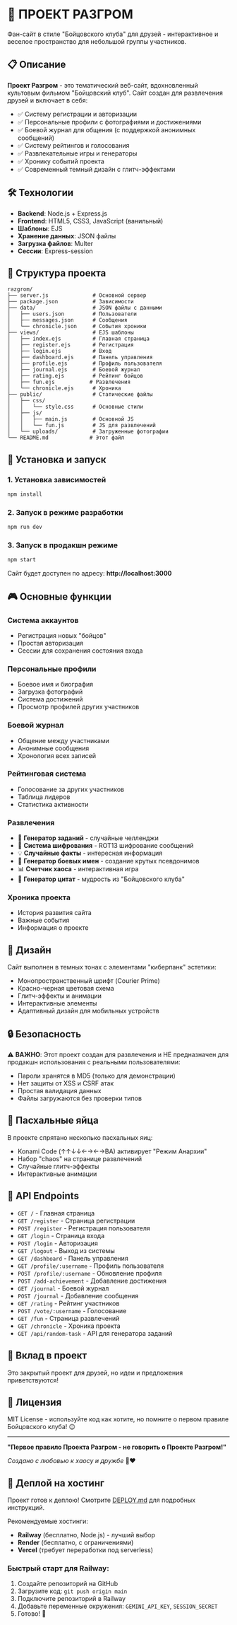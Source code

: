 # 🥊 ПРОЕКТ РАЗГРОМ

Фан-сайт в стиле "Бойцовского клуба" для друзей - интерактивное и веселое пространство для небольшой группы участников.

## 📋 Описание

**Проект Разгром** - это тематический веб-сайт, вдохновленный культовым фильмом "Бойцовский клуб". Сайт создан для развлечения друзей и включает в себя:

- ✅ Систему регистрации и авторизации
- ✅ Персональные профили с фотографиями и достижениями
- ✅ Боевой журнал для общения (с поддержкой анонимных сообщений)
- ✅ Систему рейтингов и голосования
- ✅ Развлекательные игры и генераторы
- ✅ Хронику событий проекта
- ✅ Современный темный дизайн с глитч-эффектами

## 🛠️ Технологии

- **Backend**: Node.js + Express.js
- **Frontend**: HTML5, CSS3, JavaScript (ванильный)
- **Шаблоны**: EJS
- **Хранение данных**: JSON файлы
- **Загрузка файлов**: Multer
- **Сессии**: Express-session

## 📁 Структура проекта

```
razgrom/
├── server.js              # Основной сервер
├── package.json           # Зависимости
├── data/                  # JSON файлы с данными
│   ├── users.json         # Пользователи
│   ├── messages.json      # Сообщения
│   └── chronicle.json     # События хроники
├── views/                 # EJS шаблоны
│   ├── index.ejs          # Главная страница
│   ├── register.ejs       # Регистрация
│   ├── login.ejs          # Вход
│   ├── dashboard.ejs      # Панель управления
│   ├── profile.ejs        # Профиль пользователя
│   ├── journal.ejs        # Боевой журнал
│   ├── rating.ejs         # Рейтинг бойцов
│   ├── fun.ejs           # Развлечения
│   └── chronicle.ejs      # Хроника
├── public/                # Статические файлы
│   ├── css/
│   │   └── style.css      # Основные стили
│   ├── js/
│   │   ├── main.js        # Основной JS
│   │   └── fun.js         # JS для развлечений
│   └── uploads/           # Загруженные фотографии
└── README.md             # Этот файл
```

## 🚀 Установка и запуск

### 1. Установка зависимостей

```bash
npm install
```

### 2. Запуск в режиме разработки

```bash
npm run dev
```

### 3. Запуск в продакшн режиме

```bash
npm start
```

Сайт будет доступен по адресу: **http://localhost:3000**

## 🎮 Основные функции

### Система аккаунтов
- Регистрация новых "бойцов"
- Простая авторизация
- Сессии для сохранения состояния входа

### Персональные профили
- Боевое имя и биография
- Загрузка фотографий
- Система достижений
- Просмотр профилей других участников

### Боевой журнал
- Общение между участниками
- Анонимные сообщения
- Хронология всех записей

### Рейтинговая система
- Голосование за других участников
- Таблица лидеров
- Статистика активности

### Развлечения
- 🎲 **Генератор заданий** - случайные челленджи
- 🔐 **Система шифрования** - ROT13 шифрование сообщений
- 💡 **Случайные факты** - интересная информация
- 👤 **Генератор боевых имен** - создание крутых псевдонимов
- 📊 **Счетчик хаоса** - интерактивная игра
- 💬 **Генератор цитат** - мудрость из "Бойцовского клуба"

### Хроника проекта
- История развития сайта
- Важные события
- Информация о проекте

## 🎨 Дизайн

Сайт выполнен в темных тонах с элементами "киберпанк" эстетики:
- Монопространственный шрифт (Courier Prime)
- Красно-черная цветовая схема
- Глитч-эффекты и анимации
- Интерактивные элементы
- Адаптивный дизайн для мобильных устройств

## 🔒 Безопасность

⚠️ **ВАЖНО**: Этот проект создан для развлечения и НЕ предназначен для продакшн использования с реальными пользователями:

- Пароли хранятся в MD5 (только для демонстрации)
- Нет защиты от XSS и CSRF атак
- Простая валидация данных
- Файлы загружаются без проверки типов

## 🎪 Пасхальные яйца

В проекте спрятано несколько пасхальных яиц:
- Konami Code (↑↑↓↓←→←→BA) активирует "Режим Анархии"
- Набор "chaos" на странице развлечений
- Случайные глитч-эффекты
- Интерактивные анимации

## 📝 API Endpoints

- `GET /` - Главная страница
- `GET /register` - Страница регистрации
- `POST /register` - Регистрация пользователя
- `GET /login` - Страница входа
- `POST /login` - Авторизация
- `GET /logout` - Выход из системы
- `GET /dashboard` - Панель управления
- `GET /profile/:username` - Профиль пользователя
- `POST /profile/:username` - Обновление профиля
- `POST /add-achievement` - Добавление достижения
- `GET /journal` - Боевой журнал
- `POST /journal` - Добавление сообщения
- `GET /rating` - Рейтинг участников
- `POST /vote/:username` - Голосование
- `GET /fun` - Страница развлечений
- `GET /chronicle` - Хроника проекта
- `GET /api/random-task` - API для генератора заданий

## 🤝 Вклад в проект

Это закрытый проект для друзей, но идеи и предложения приветствуются!

## 📄 Лицензия

MIT License - используйте код как хотите, но помните о первом правиле Бойцовского клуба! 😉

---

**"Первое правило Проекта Разгром - не говорить о Проекте Разгром!"**

*Создано с любовью к хаосу и дружбе* 🥊❤️

## 🚀 Деплой на хостинг

Проект готов к деплою! Смотрите [DEPLOY.md](DEPLOY.md) для подробных инструкций.

Рекомендуемые хостинги:
- **Railway** (бесплатно, Node.js) - лучший выбор
- **Render** (бесплатно, с ограничениями)
- **Vercel** (требует переработки под serverless)

### Быстрый старт для Railway:
1. Создайте репозиторий на GitHub
2. Загрузите код: `git push origin main`
3. Подключите репозиторий в Railway
4. Добавьте переменные окружения: `GEMINI_API_KEY`, `SESSION_SECRET`
5. Готово! 🎉
